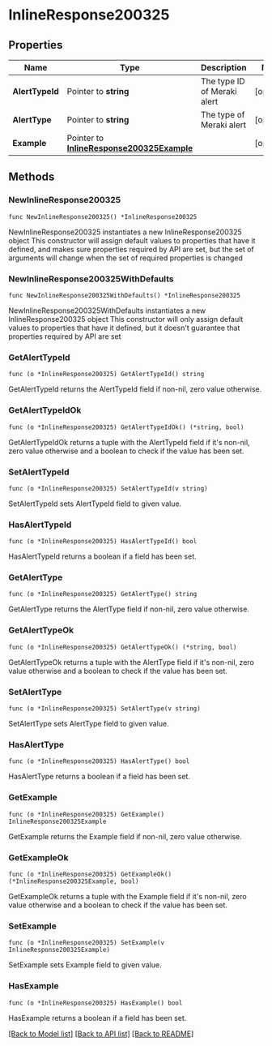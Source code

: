 # InlineResponse200325

## Properties

Name | Type | Description | Notes
------------ | ------------- | ------------- | -------------
**AlertTypeId** | Pointer to **string** | The type ID of Meraki alert | [optional] 
**AlertType** | Pointer to **string** | The type of Meraki alert | [optional] 
**Example** | Pointer to [**InlineResponse200325Example**](InlineResponse200325Example.md) |  | [optional] 

## Methods

### NewInlineResponse200325

`func NewInlineResponse200325() *InlineResponse200325`

NewInlineResponse200325 instantiates a new InlineResponse200325 object
This constructor will assign default values to properties that have it defined,
and makes sure properties required by API are set, but the set of arguments
will change when the set of required properties is changed

### NewInlineResponse200325WithDefaults

`func NewInlineResponse200325WithDefaults() *InlineResponse200325`

NewInlineResponse200325WithDefaults instantiates a new InlineResponse200325 object
This constructor will only assign default values to properties that have it defined,
but it doesn't guarantee that properties required by API are set

### GetAlertTypeId

`func (o *InlineResponse200325) GetAlertTypeId() string`

GetAlertTypeId returns the AlertTypeId field if non-nil, zero value otherwise.

### GetAlertTypeIdOk

`func (o *InlineResponse200325) GetAlertTypeIdOk() (*string, bool)`

GetAlertTypeIdOk returns a tuple with the AlertTypeId field if it's non-nil, zero value otherwise
and a boolean to check if the value has been set.

### SetAlertTypeId

`func (o *InlineResponse200325) SetAlertTypeId(v string)`

SetAlertTypeId sets AlertTypeId field to given value.

### HasAlertTypeId

`func (o *InlineResponse200325) HasAlertTypeId() bool`

HasAlertTypeId returns a boolean if a field has been set.

### GetAlertType

`func (o *InlineResponse200325) GetAlertType() string`

GetAlertType returns the AlertType field if non-nil, zero value otherwise.

### GetAlertTypeOk

`func (o *InlineResponse200325) GetAlertTypeOk() (*string, bool)`

GetAlertTypeOk returns a tuple with the AlertType field if it's non-nil, zero value otherwise
and a boolean to check if the value has been set.

### SetAlertType

`func (o *InlineResponse200325) SetAlertType(v string)`

SetAlertType sets AlertType field to given value.

### HasAlertType

`func (o *InlineResponse200325) HasAlertType() bool`

HasAlertType returns a boolean if a field has been set.

### GetExample

`func (o *InlineResponse200325) GetExample() InlineResponse200325Example`

GetExample returns the Example field if non-nil, zero value otherwise.

### GetExampleOk

`func (o *InlineResponse200325) GetExampleOk() (*InlineResponse200325Example, bool)`

GetExampleOk returns a tuple with the Example field if it's non-nil, zero value otherwise
and a boolean to check if the value has been set.

### SetExample

`func (o *InlineResponse200325) SetExample(v InlineResponse200325Example)`

SetExample sets Example field to given value.

### HasExample

`func (o *InlineResponse200325) HasExample() bool`

HasExample returns a boolean if a field has been set.


[[Back to Model list]](../README.md#documentation-for-models) [[Back to API list]](../README.md#documentation-for-api-endpoints) [[Back to README]](../README.md)


